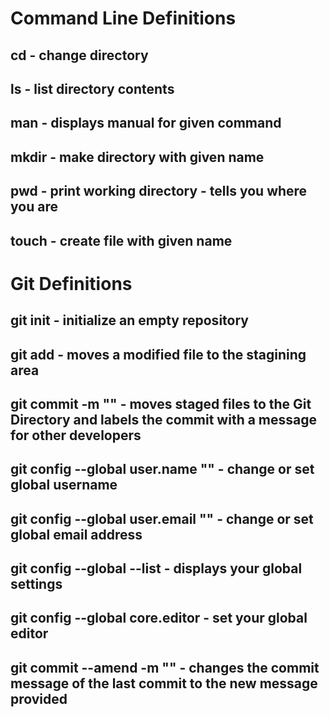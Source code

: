 # Command Line Definitions

## cd - change directory

## ls - list directory contents

## man <command> - displays manual for given command

## mkdir <foldername> - make directory with given name

## pwd - print working directory - tells you where you are 

## touch <filename> - create file with given name

# Git Definitions

## git init - initialize an empty repository

## git add <filename> - moves a modified file to the stagining area

## git commit -m "<message>" - moves staged files to the Git Directory and labels the commit with a message for other developers

## git config --global user.name "<username>" - change or set global username

## git config --global user.email "<email>" - change or set global email address

## git config --global --list - displays your global settings

## git config --global core.editor <editor of choice> - set your global editor
 
## git commit --amend -m "<new message>" - changes the commit message of the last commit to the new message provided

